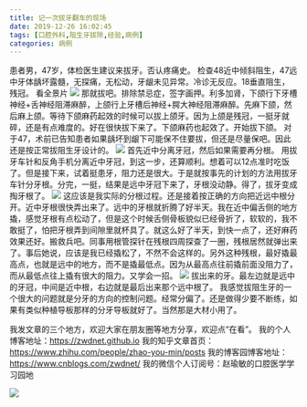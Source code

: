 ```yaml
---
title: 记一次拔牙翻车的现场
date: 2019-12-26 16:02:45
tags: [口腔外科,阻生牙拔除,经验,病例]
categories: 病例
---
```

患者男，47岁，体检医生建议来拔牙。否认疼痛史。
检查48近中倾斜阻生，47远中牙体龋坏露髓，无探痛，无松动，牙龈未见异常。冷诊无反应。18垂直阻生，残冠。
看全景片
![](https://zymblog-1258069789.cos.ap-chengdu.myqcloud.com/blog0184-byfc/01.png)
那就拔吧。排除禁忌症，签字画押。利多加肾，下颌行下牙槽神经+舌神经阻滞麻醉，上颌行上牙槽后神经+腭大神经阻滞麻醉。先麻下颌，然后麻上颌。等待下颌麻药起效的时候可以拔上颌牙。因为上颌是残冠，一挺牙就碎，还是有点难度的。好在很快拔下来了。下颌麻药也起效了。开始拔下颌。
对于47，术前已告知患者如果龋坏到龈下可能保不住要拔，但还是尽量保吧。因此还是按正常拔阻生牙设计的。
![](https://zymblog-1258069789.cos.ap-chengdu.myqcloud.com/blog0184-byfc/02-1.png)
首先近中分离牙冠，然后如果需要再分根。
用拔牙车针和反角手机分离近中牙冠，到这一步，还算顺利。想着可以12点准时吃饭了。但是接下来，试着挺患牙，阻力还是很大。于是就按事先的计划的方法用拔牙车针分牙根。分完，一挺，结果是远中牙冠下来了，牙根没动静。得了，拔牙变成掏牙根了。
![](https://zymblog-1258069789.cos.ap-chengdu.myqcloud.com/blog0184-byfc/02-2.png)
这应该是我实际的分根过程。还是接着按正确的方向把近远中根分开。近中牙根很快弄出来了。远中的牙根就折腾了好半天。我在近中偏舌侧的地方撬，感觉牙根有点松动了，但是这个时候舌侧骨板貌似已经骨折了，软软的，我不敢挺了，怕把牙根弄到间隙里就杯具了。就这么好了半天，到快一点了，还好麻药效果还好。搬救兵吧。同事用根管探针在残根四周探查了一圈，残根居然就弹出来了。事后她说，应该是我已经撬松了，不然不会这样的。另外这种残根，最好撬最高点，也就是远中的地方，而不是撬最低点。因为从最高点往前撬前面没阻力了，而从最低点往上撬有很大的阻力。又学会一招。
![](https://zymblog-1258069789.cos.ap-chengdu.myqcloud.com/blog0184-byfc/03.png)
拔出来的牙。最左边就是远中的牙冠，中间是近中根，右边就是最后出来那个远中根了。
我感觉拔阻生牙的一个很大的问题就是分牙的方向的控制问题。经常分偏了。还是做得少要不断练，如果有类似种植导板那样的分牙导板就好了。当然那是大材小用了。

我发文章的三个地方，欢迎大家在朋友圈等地方分享，欢迎点“在看”。
我的个人博客地址：https://zwdnet.github.io
我的知乎文章首页： https://www.zhihu.com/people/zhao-you-min/posts
我的博客园博客地址： https://www.cnblogs.com/zwdnet/
我的微信个人订阅号：赵瑜敏的口腔医学学习园地

![](https://zymblog-1258069789.cos.ap-chengdu.myqcloud.com/other/wx.jpg)
